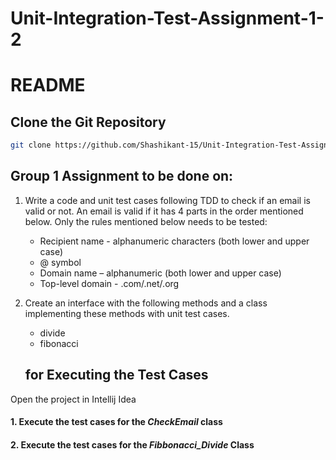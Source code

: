 # Unit-Integration-Test-Assignment-1-2

# README

## Clone the Git Repository
```bash
git clone https://github.com/Shashikant-15/Unit-Integration-Test-Assignment-1-2.git
```

## Group 1 Assignment to be done on:

1. Write a code and unit test cases following TDD to check if an email is valid or not. An email is valid if it has 4 parts in the order mentioned below. Only the rules mentioned below needs to be tested:
    * Recipient name -  alphanumeric characters (both lower and upper case)
    * @ symbol
    * Domain name – alphanumeric (both lower and upper case)
    * Top-level domain - .com/.net/.org

2. Create an interface with the following methods and a class implementing these methods with unit test cases.
     * divide
     * fibonacci
    
    
    ##  for Executing the Test Cases
    
Open the project in Intellij Idea


#### 1. Execute the test cases for the _CheckEmail_ class
#### 2. Execute the test cases for the _Fibbonacci_Divide_ Class


